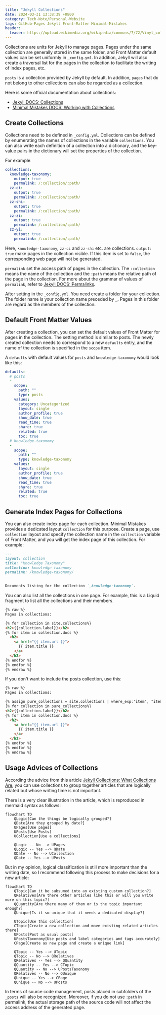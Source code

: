 ```yaml
---
title: "Jekyll Collections"
date: 2024-03-31 13:38:39 +0800
category: Tech-Note/Personal-Website
tags: GitHub-Pages Jekyll Front-Matter Minimal-Mistakes
header:
  teaser: https://upload.wikimedia.org/wikipedia/commons/7/72/Vinyl_collection_at_a_record_store_%28Unsplash%29.jpg
---
```


Collections are units for Jekyll to manage pages. Pages under the same collection are generally stored in the same folder, and Front Matter default values can be set uniformly in `_config.yml`. In addition, Jekyll will also create a traversal list for the pages in the collection to facilitate the writing of index pages, etc.

`posts` is a collection provided by Jekyll by default. In addition, `pages` that do not belong to other collections can also be regarded as a collection.

Here is some official documentation about collections:

* [Jekyll DOCS: Collections](https://jekyllrb.com/docs/collections/)
* [Minimal Mistakes DOCS: Working with Collections](https://mmistakes.github.io/minimal-mistakes/docs/collections/)

## Create Collections

Collections need to be defined in `_config.yml`. Collections can be defined by enumerating the names of collections in the variable `collections`. You can also write each definition of a collection into a dictionary, and the key-value pairs in the dictionary will set the properties of the collection.

For example:

```yml
collections:
  knowledge-taxonomy:
    output: true
    permalink: /:collection/:path/
  zz-ci:
    output: true
    permalink: /:collection/:path/
  zz-shi:
    output: true
    permalink: /:collection/:path/
  zz-zi:
    output: true
    permalink: /:collection/:path/
  zz-yi:
    output: true
    permalink: /:collection/:path/
```

Here, `knowledge-taxonomy`, `zz-ci` and `zz-shi` etc. are collections. `output: true` make pages in the collection visible. If this item is set to `false`, the corresponding web page will not be generated.

`permalink` set the access path of pages in the collection. The `:collection` means the name of the collection and the `:path` means the relative path of the page in the collection. For more about the grammar of values of `permalink`, refer to [Jekyll DOCS: Permalinks](https://jekyllrb.com/docs/permalinks/).

After setting in the `_config.yml`. You need create a folder for your collection. The folder name is your collection name preceded by `_`. Pages in this folder are regard as the members of the collection.

## Default Front Matter Values

After creating a collection, you can set the default values of Front Matter for pages in the collection. The setting method is similar to posts. The newly created collection needs to correspond to a new `defaults` entry, and the name of the collection is specified in the `scope` item.

A `defaults` with default values for `posts` and `knowledge-taxonomy` would look like this:

```yml
defaults:
  # posts
  - 
    scope:
      path: ""
      type: posts
    values:
      category: Uncategorized
      layout: single
      author_profile: true
      show_date: true    
      read_time: true
      share: true
      related: true
      toc: true
  # knowledge-taxonomy
  - 
    scope:
      path: ""
      type: knowledge-taxonomy
    values:
      layout: single
      author_profile: true
      show_date: true
      read_time: true
      share: true
      related: true
      toc: true
```

## Generate Index Pages for Collections

You can also create index page for each collection. Minimal Mistakes provides a dedicated layout `collection` for this purpose. Create a page, use `collection` layout and specify the collection name in the `collection` variable of Front Matter, and you will get the index page of this collection. For example:

```markdown
---
layout: collection
title: "Knowledge Taxonomy"
collection: knowledge-taxonomy
permalink: /knowledge-taxonomy/
---

Documents listing for the collection `_knowledge-taxonomy`.
```

You can also list all the collections in one page. For example, this is a Liquid fragment to list all the collections and their members.

```HTML
{% raw %}
Pages in collections:

{% for collection in site.collections%}
<h2>{{collection.label}}</h2>
{% for item in collection.docs %}
  <h2>
    <a href="{{ item.url }}">
      {{ item.title }}
    </a>
  </h2>
{% endfor %}
{% endfor %}
{% endraw %}
```

If you don't want to include the posts collection, use this:

```HTML
{% raw %}
Pages in collections:

{% assign pure_collections = site.collections | where_exp:"item", "item.label != 'posts'"%}
{% for collection in pure_collections%}
<h2>{{collection.label}}</h2>
{% for item in collection.docs %}
  <h2>
    <a href="{{ item.url }}">
      {{ item.title }}
    </a>
  </h2>
{% endfor %}
{% endfor %}
{% endraw %}
```

## Usage Advices of Collections

According the advice from this article [Jekyll Collections: What Collections Are](https://jekyll-one-org.github.io/pages/public/learn/bookshelf/jekyll_collections/), you can use collections to group together articles that are logically related but whose writing time is not important.

There is a very clear illustration in the article, which is reproduced in mermaid syntax as follows:

```mermaid
flowchart TD
    QLogic[Can the things be logically grouped?]
    QDate[Are they grouped by date?]
    UPages[Use pages]
    UPosts[Use Posts]
    UCollection[Use a collections]

    QLogic -- No --> UPages
    QLogic -- Yes --> QDate
    QDate -- No --> UCollection
    QDate -- Yes --> UPosts
```

But in my opinion, logical classification is still more important than the writing date, so I recommend following this process to make decisions for a new article:

```mermaid
flowchart TD
    QTopic[Can it be subsumed into an existing custom collection?]
    QRelatives[Are there other articles like this or will you write more on this topic?]
    QQuantity[Are there many of them or is the topic important enough?]
    QUnique[Is it so unique that it needs a dedicated display?]

    UTopic[Use this collection]
    CTopic[Create a new collection and move existing related articles there]
    UPosts[Post as usual posts]
    UPostsTaxonomy[Use posts and label categories and tags accurately]
    CPage[Create as new page and create a unique link]

    QTopic -- Yes --> UTopic
    QTopic -- No --> QRelatives
    QRelatives -- Yes --> QQuantity
    QQuantity -- Yes --> CTopic
    QQuantity -- No --> UPostsTaxonomy
    QRelatives -- No --> QUnique
    QUnique -- Yes --> CPage
    QUnique -- No --> UPosts
```

In terms of source code management, posts placed in subfolders of the `_posts` will also be recognized. Moreover, if you do not use `:path` in permalink, the actual storage path of the source code will not affect the access address of the generated page.
